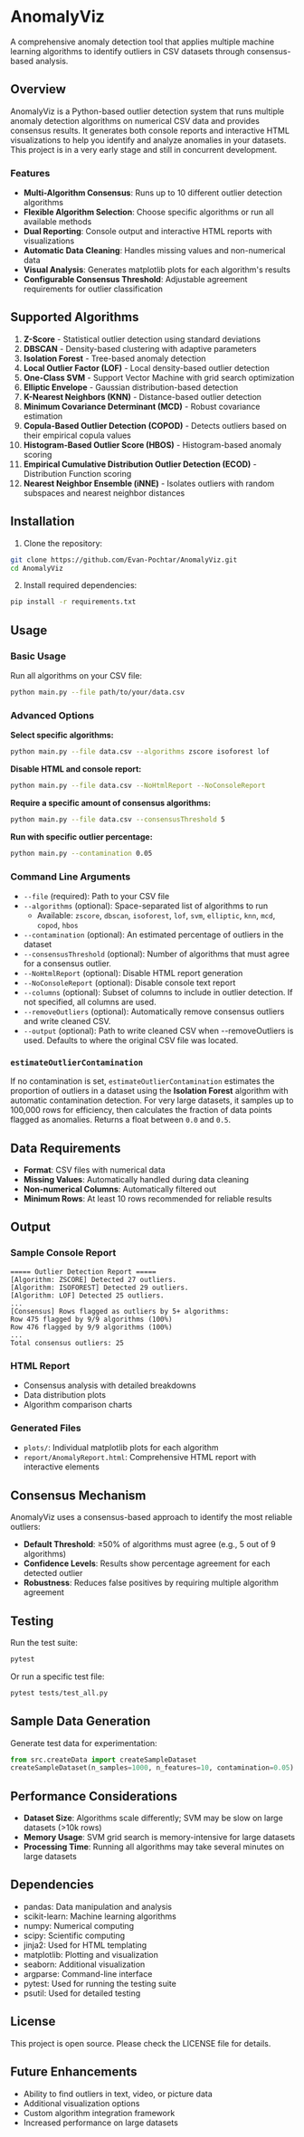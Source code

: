 # AnomalyViz

A comprehensive anomaly detection tool that applies multiple machine learning algorithms to identify outliers in CSV datasets through consensus-based analysis.

## Overview

AnomalyViz is a Python-based outlier detection system that runs multiple anomaly detection algorithms on numerical CSV data and provides consensus results. It generates both console reports and interactive HTML visualizations to help you identify and analyze anomalies in your datasets. This project is in a very early stage and still in concurrent development.

### Features

- **Multi-Algorithm Consensus**: Runs up to 10 different outlier detection algorithms
- **Flexible Algorithm Selection**: Choose specific algorithms or run all available methods
- **Dual Reporting**: Console output and interactive HTML reports with visualizations
- **Automatic Data Cleaning**: Handles missing values and non-numerical data
- **Visual Analysis**: Generates matplotlib plots for each algorithm's results
- **Configurable Consensus Threshold**: Adjustable agreement requirements for outlier classification

## Supported Algorithms

1. **Z-Score** - Statistical outlier detection using standard deviations
2. **DBSCAN** - Density-based clustering with adaptive parameters
3. **Isolation Forest** - Tree-based anomaly detection
4. **Local Outlier Factor (LOF)** - Local density-based outlier detection
5. **One-Class SVM** - Support Vector Machine with grid search optimization
6. **Elliptic Envelope** - Gaussian distribution-based detection
7. **K-Nearest Neighbors (KNN)** - Distance-based outlier detection
8. **Minimum Covariance Determinant (MCD)** - Robust covariance estimation
9. **Copula-Based Outlier Detection (COPOD)** - Detects outliers based on their empirical copula values
10. **Histogram-Based Outlier Score (HBOS)** - Histogram-based anomaly scoring
11. **Empirical Cumulative Distribution Outlier Detection (ECOD)** - Distribution Function scoring
12. **Nearest Neighbor Ensemble (iNNE)** - Isolates outliers with random subspaces and nearest neighbor distances

## Installation

1. Clone the repository:

```bash
git clone https://github.com/Evan-Pochtar/AnomalyViz.git
cd AnomalyViz
```

2. Install required dependencies:

```bash
pip install -r requirements.txt
```

## Usage

### Basic Usage

Run all algorithms on your CSV file:

```bash
python main.py --file path/to/your/data.csv
```

### Advanced Options

**Select specific algorithms:**

```bash
python main.py --file data.csv --algorithms zscore isoforest lof
```

**Disable HTML and console report:**

```bash
python main.py --file data.csv --NoHtmlReport --NoConsoleReport
```

**Require a specific amount of consensus algorithms:**

```bash
python main.py --file data.csv --consensusThreshold 5
```

**Run with specific outlier percentage:**

```bash
python main.py --contamination 0.05
```

### Command Line Arguments

- `--file` (required): Path to your CSV file
- `--algorithms` (optional): Space-separated list of algorithms to run
  - Available: `zscore`, `dbscan`, `isoforest`, `lof`, `svm`, `elliptic`, `knn`, `mcd`, `copod`, `hbos`
- `--contamination` (optional): An estimated percentage of outliers in the dataset
- `--consensusThreshold` (optional): Number of algorithms that must agree for a consensus outlier.
- `--NoHtmlReport` (optional): Disable HTML report generation
- `--NoConsoleReport` (optional): Disable console text report
- `--columns` (optional): Subset of columns to include in outlier detection. If not specified, all columns are used.
- `--removeOutliers` (optional): Automatically remove consensus outliers and write cleaned CSV.
- `--output` (optional): Path to write cleaned CSV when --removeOutliers is used. Defaults to where the original CSV file was located.

### `estimateOutlierContamination`

If no contamination is set, `estimateOutlierContamination` estimates the proportion of outliers in a dataset using the **Isolation Forest** algorithm with automatic contamination detection. For very large datasets, it samples up to 100,000 rows for efficiency, then calculates the fraction of data points flagged as anomalies. Returns a float between `0.0` and `0.5`.

## Data Requirements

- **Format**: CSV files with numerical data
- **Missing Values**: Automatically handled during data cleaning
- **Non-numerical Columns**: Automatically filtered out
- **Minimum Rows**: At least 10 rows recommended for reliable results

## Output

### Sample Console Report

```
===== Outlier Detection Report =====
[Algorithm: ZSCORE] Detected 27 outliers.
[Algorithm: ISOFOREST] Detected 29 outliers.
[Algorithm: LOF] Detected 25 outliers.
...
[Consensus] Rows flagged as outliers by 5+ algorithms:
Row 475 flagged by 9/9 algorithms (100%)
Row 476 flagged by 9/9 algorithms (100%)
...
Total consensus outliers: 25
```

### HTML Report

- Consensus analysis with detailed breakdowns
- Data distribution plots
- Algorithm comparison charts

### Generated Files

- `plots/`: Individual matplotlib plots for each algorithm
- `report/AnomalyReport.html`: Comprehensive HTML report with interactive elements

## Consensus Mechanism

AnomalyViz uses a consensus-based approach to identify the most reliable outliers:

- **Default Threshold**: ≥50% of algorithms must agree (e.g., 5 out of 9 algorithms)
- **Confidence Levels**: Results show percentage agreement for each detected outlier
- **Robustness**: Reduces false positives by requiring multiple algorithm agreement

## Testing

Run the test suite:

```bash
pytest
```

Or run a specific test file:

```bash
pytest tests/test_all.py
```

## Sample Data Generation

Generate test data for experimentation:

```python
from src.createData import createSampleDataset
createSampleDataset(n_samples=1000, n_features=10, contamination=0.05)
```

## Performance Considerations

- **Dataset Size**: Algorithms scale differently; SVM may be slow on large datasets (>10k rows)
- **Memory Usage**: SVM grid search is memory-intensive for large datasets
- **Processing Time**: Running all algorithms may take several minutes on large datasets

## Dependencies

- pandas: Data manipulation and analysis
- scikit-learn: Machine learning algorithms
- numpy: Numerical computing
- scipy: Scientific computing
- jinja2: Used for HTML templating
- matplotlib: Plotting and visualization
- seaborn: Additional visualization
- argparse: Command-line interface
- pytest: Used for running the testing suite
- psutil: Used for detailed testing

## License

This project is open source. Please check the LICENSE file for details.

## Future Enhancements

- Ability to find outliers in text, video, or picture data
- Additional visualization options
- Custom algorithm integration framework
- Increased performance on large datasets
